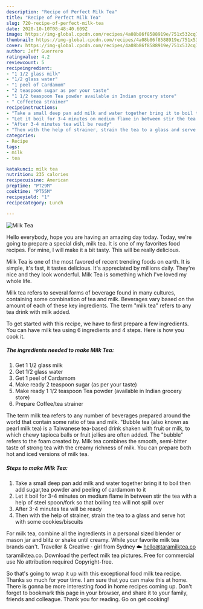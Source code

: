 ```yaml
---
description: "Recipe of Perfect Milk Tea"
title: "Recipe of Perfect Milk Tea"
slug: 720-recipe-of-perfect-milk-tea
date: 2020-10-10T08:48:40.609Z
image: https://img-global.cpcdn.com/recipes/4a08b86f8588919e/751x532cq70/milk-tea-recipe-main-photo.jpg
thumbnail: https://img-global.cpcdn.com/recipes/4a08b86f8588919e/751x532cq70/milk-tea-recipe-main-photo.jpg
cover: https://img-global.cpcdn.com/recipes/4a08b86f8588919e/751x532cq70/milk-tea-recipe-main-photo.jpg
author: Jeff Guerrero
ratingvalue: 4.2
reviewcount: 5
recipeingredient:
- "1 1/2 glass milk"
- "1/2 glass water"
- "1 peel of Cardamom"
- "2 teaspoon sugar as per your taste"
- "1 1/2 teaspoon Tea powder available in Indian grocery store"
- " Coffeetea strainer"
recipeinstructions:
- "Take a small deep pan add milk and water together bring it to boil then add sugar,tea powder and peeling of cardamom to it"
- "Let it boil for 3-4 minutes on medium flame in between stir the tea with a help of steel spoon/fork so that boiling tea will not spill over"
- "After 3-4 minutes tea will be ready"
- "Then with the help of strainer, strain the tea to a glass and serve hot with some cookies/biscuits"
categories:
- Recipe
tags:
- milk
- tea

katakunci: milk tea 
nutrition: 235 calories
recipecuisine: American
preptime: "PT29M"
cooktime: "PT55M"
recipeyield: "1"
recipecategory: Lunch

---
```



![Milk Tea](https://img-global.cpcdn.com/recipes/4a08b86f8588919e/751x532cq70/milk-tea-recipe-main-photo.jpg)

Hello everybody, hope you are having an amazing day today. Today, we're going to prepare a special dish, milk tea. It is one of my favorites food recipes. For mine, I will make it a bit tasty. This will be really delicious.

Milk Tea is one of the most favored of recent trending foods on earth. It is simple, it's fast, it tastes delicious. It's appreciated by millions daily. They're nice and they look wonderful. Milk Tea is something which I've loved my whole life.

Milk tea refers to several forms of beverage found in many cultures, containing some combination of tea and milk. Beverages vary based on the amount of each of these key ingredients. The term &#34;milk tea&#34; refers to any tea drink with milk added.


To get started with this recipe, we have to first prepare a few ingredients. You can have milk tea using 6 ingredients and 4 steps. Here is how you cook it.

<!--inarticleads1-->

##### The ingredients needed to make Milk Tea:

1. Get 1 1/2 glass milk
1. Get 1/2 glass water
1. Get 1 peel of Cardamom
1. Make ready 2 teaspoon sugar (as per your taste)
1. Make ready 1 1/2 teaspoon Tea powder (available in Indian grocery store)
1. Prepare  Coffee/tea strainer


The term milk tea refers to any number of beverages prepared around the world that contain some ratio of tea and milk. &#34;Bubble tea (also known as pearl milk tea) is a Taiwanese tea-based drink shaken with fruit or milk, to which chewy tapioca balls or fruit jellies are often added. The &#34;bubble&#34; refers to the foam created by. Milk tea combines the smooth, semi-bitter taste of strong tea with the creamy richness of milk. You can prepare both hot and iced versions of milk tea. 

<!--inarticleads2-->

##### Steps to make Milk Tea:

1. Take a small deep pan add milk and water together bring it to boil then add sugar,tea powder and peeling of cardamom to it
1. Let it boil for 3-4 minutes on medium flame in between stir the tea with a help of steel spoon/fork so that boiling tea will not spill over
1. After 3-4 minutes tea will be ready
1. Then with the help of strainer, strain the tea to a glass and serve hot with some cookies/biscuits


For milk tea, combine all the ingredients in a personal sized blender or mason jar and blitz or shake until creamy. While your favorite milk tea brands can&#39;t. Traveller &amp; Creative · girl from Sydney ☁️ hello@taramilktea.co taramilktea.co. Download the perfect milk tea pictures. Free for commercial use No attribution required Copyright-free. 

So that's going to wrap it up with this exceptional food milk tea recipe. Thanks so much for your time. I am sure that you can make this at home. There is gonna be more interesting food in home recipes coming up. Don't forget to bookmark this page in your browser, and share it to your family, friends and colleague. Thank you for reading. Go on get cooking!
